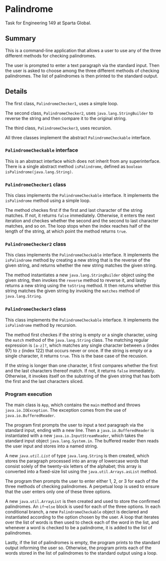 # Palindrome

Task for Engineering 149 at Sparta Global.

## Summary

This is a command-line application that allows a user to use any of the three
different methods for checking palindromes.

The user is prompted to enter a text paragraph via the standard input. Then the
user is asked to choose among the three different methods of checking
palindromes. The list of palindromes is then printed to the standard output.

## Details

The first class, `PalindromeChecker1`, uses a simple loop.

The second class, `PalindromeChecker2`, uses `java.lang.StringBuilder` to
reverse the string and then compare it to the original string.

The third class, `PalindromeChecker3`, uses recursion.

All three classes implement the abstract `PalindromeCheckable` interface.

### `PalindromeCheckable` interface

This is an abstract interface which does not inherit from any superinterface.
There is a single abstract method `isPalindrome`, defined as
`boolean isPalindrome(java.lang.String)`.

### `PalindromeChecker1` class

This class implements the `PalindromeCheckable` interface. It implements the
`isPalindrome` method using a simple loop.

The method checkes first if the first and last character of the string matches.
If not, it returns `false` immediately. Otherwise, it enters the next iteration
and checkes whether the second and the second to last character matches, and so
on. The loop stops when the index reaches half of the length of the string, at
which point the method returns `true`.

### `PalindromeChecker2` class

This class implements the `PalindromeCheckable` interface. It implements the
`isPalindrome` method by creating a new string that is the reverse of the given
string, and returns whether the new string matches the given string.

The method instantiates a new `java.lang.StringBuilder` object using the given
string, then invokes the `reverse` method to reverse it, and lastly returns a
new string using the `toString` method. It then returns whether this string
matches the given string by invoking the `matches` method of `java.lang.String`.

### `PalindromeChecker3` class

This class implements the `PalindromeCheckable` interface. It implements the
`isPalindrome` method by recursion.

The method first checkes if the string is empty or a single character, using
the `match` method of the `java.lang.String` class. The matching regular
expression is `[a-z]?`, which matches any single character between `a` (index
97) to `z` (index 122) that occurs never or once. If the string is empty or
a single character, it returns `true`. This is the base case of the recusion.

If the string is longer than one character, it first compares whether the first
and the last characters thereof match. If not, it returns `false` immediately.
Otherwise, it invokes itself on the substring of the given string that has both
the first and the last characters sliced.

### Program execution

The main class is `App`, which contains the `main` method and throws
`java.io.IOException`. The exception comes from the use of
`java.io.BufferedReader`.

The program first prompts the user to input a text paragraph via the standard
input, ending with a new line. Then a `java.io.BufferedReader` is instantiated
with a new `java.io.InputStreamReader`, which takes the standard input object
`java.lang.System.in`. The buffered reader then reads the user input and stores
into a named string.

A new *`java.util.List`* of type `java.lang.String` is then created, which
stores the paragraph processed into an array of lowercase words that consist
solely of the twenty-six letters of the alphabet; this array is converted into
a fixed-size list using the `java.util.Arrays.asList` method.

The program then prompts the user to enter either 1, 2, or 3 for each of the
three methods of checking palindromes. A perpetual loop is used to ensure that
the user enters only one of these three options.

A new `java.util.ArrayList` is then created and used to store the confirmed
palindromes. An `if`–`else` block is used for each of the three options. In
each conditional branch, a new `PalindromeCheckable` object is declared and
instantiated according to the option chosen by the user. A loop that iterates
over the list of words is then used to check each of the word in the list, and
whenever a word is checked to be a palindrome, it is added to the list of
palindromes.

Lastly, if the list of palindromes is empty, the program prints to the standard
output informing the user so. Otherwise, the program prints each of the words
stored in the list of palindromes to the standard output using a loop.